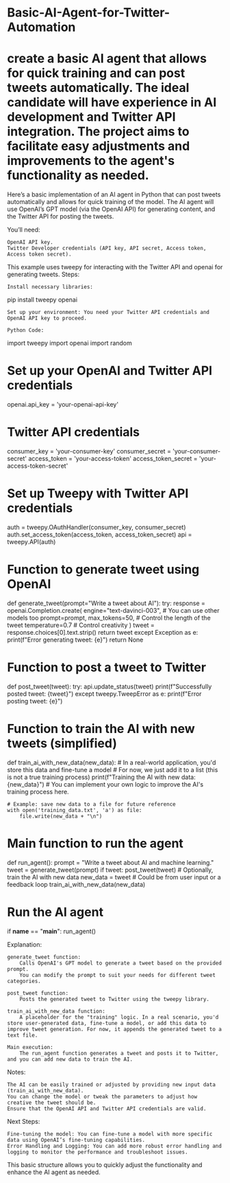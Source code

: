 # Basic-AI-Agent-for-Twitter-Automation
create a basic AI agent that allows for quick training and can post tweets automatically. The ideal candidate will have experience in AI development and Twitter API integration. The project aims to facilitate easy adjustments and improvements to the agent's functionality as needed. 
=============
Here’s a basic implementation of an AI agent in Python that can post tweets automatically and allows for quick training of the model. The AI agent will use OpenAI’s GPT model (via the OpenAI API) for generating content, and the Twitter API for posting the tweets.

You’ll need:

    OpenAI API key.
    Twitter Developer credentials (API key, API secret, Access token, Access token secret).

This example uses tweepy for interacting with the Twitter API and openai for generating tweets.
Steps:

    Install necessary libraries:

pip install tweepy openai

    Set up your environment: You need your Twitter API credentials and OpenAI API key to proceed.

    Python Code:

import tweepy
import openai
import random

# Set up your OpenAI and Twitter API credentials
openai.api_key = 'your-openai-api-key'

# Twitter API credentials
consumer_key = 'your-consumer-key'
consumer_secret = 'your-consumer-secret'
access_token = 'your-access-token'
access_token_secret = 'your-access-token-secret'

# Set up Tweepy with Twitter API credentials
auth = tweepy.OAuthHandler(consumer_key, consumer_secret)
auth.set_access_token(access_token, access_token_secret)
api = tweepy.API(auth)

# Function to generate tweet using OpenAI
def generate_tweet(prompt="Write a tweet about AI"):
    try:
        response = openai.Completion.create(
            engine="text-davinci-003",  # You can use other models too
            prompt=prompt,
            max_tokens=50,  # Control the length of the tweet
            temperature=0.7  # Control creativity
        )
        tweet = response.choices[0].text.strip()
        return tweet
    except Exception as e:
        print(f"Error generating tweet: {e}")
        return None

# Function to post a tweet to Twitter
def post_tweet(tweet):
    try:
        api.update_status(tweet)
        print(f"Successfully posted tweet: {tweet}")
    except tweepy.TweepError as e:
        print(f"Error posting tweet: {e}")

# Function to train the AI with new tweets (simplified)
def train_ai_with_new_data(new_data):
    # In a real-world application, you'd store this data and fine-tune a model
    # For now, we just add it to a list (this is not a true training process)
    print(f"Training the AI with new data: {new_data}")
    # You can implement your own logic to improve the AI's training process here.
    
    # Example: save new data to a file for future reference
    with open('training_data.txt', 'a') as file:
        file.write(new_data + "\n")

# Main function to run the agent
def run_agent():
    prompt = "Write a tweet about AI and machine learning."
    tweet = generate_tweet(prompt)
    if tweet:
        post_tweet(tweet)
        # Optionally, train the AI with new data
        new_data = tweet  # Could be from user input or a feedback loop
        train_ai_with_new_data(new_data)

# Run the AI agent
if __name__ == "__main__":
    run_agent()

Explanation:

    generate_tweet function:
        Calls OpenAI's GPT model to generate a tweet based on the provided prompt.
        You can modify the prompt to suit your needs for different tweet categories.

    post_tweet function:
        Posts the generated tweet to Twitter using the tweepy library.

    train_ai_with_new_data function:
        A placeholder for the "training" logic. In a real scenario, you'd store user-generated data, fine-tune a model, or add this data to improve tweet generation. For now, it appends the generated tweet to a text file.

    Main execution:
        The run_agent function generates a tweet and posts it to Twitter, and you can add new data to train the AI.

Notes:

    The AI can be easily trained or adjusted by providing new input data (train_ai_with_new_data).
    You can change the model or tweak the parameters to adjust how creative the tweet should be.
    Ensure that the OpenAI API and Twitter API credentials are valid.

Next Steps:

    Fine-tuning the model: You can fine-tune a model with more specific data using OpenAI’s fine-tuning capabilities.
    Error Handling and Logging: You can add more robust error handling and logging to monitor the performance and troubleshoot issues.

This basic structure allows you to quickly adjust the functionality and enhance the AI agent as needed.
